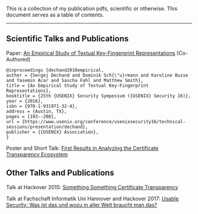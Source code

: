 This is a collection of my publication pdfs, scientific or otherwise. This document serves as a table of contents.

---

## Scientific Talks and Publications

Paper: [An Empirical Study of Textual Key-Fingerprint Representations](https://www.usenix.org/conference/usenixsecurity16/technical-sessions/presentation/dechand) (Co-Authored)
```
@inproceedings {dechand2016empirical,
author = {Sergej Dechand and Dominik Sch{\"u}rmann and Karoline Busse and Yasemin Acar and Sascha Fahl and Matthew Smith},
title = {An Empirical Study of Textual Key-Fingerprint Representations},
booktitle = {25th {USENIX} Security Symposium ({USENIX} Security 16)},
year = {2016},
isbn = {978-1-931971-32-4},
address = {Austin, TX},
pages = {193--208},
url = {https://www.usenix.org/conference/usenixsecurity16/technical-sessions/presentation/dechand},
publisher = {{USENIX} Association},
}
```

Poster and Short Talk: [First Results in Analyzing the Certificate Transparency Ecosystem](./busse2016poster/)

## Other Talks and Publications

Talk at Hackover 2015: [Something Something Certificate Transparency](./ct-hackover.pdf)

Talk at Fachschaft Informatik Uni Hannover and Hackover 2017: [Usable Security: Was ist das und wozu in aller Welt braucht man das?](./usec-hackover.pdf)

